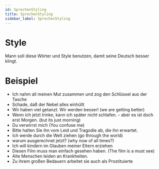 ```yaml
---
id: SprechenStyling
title: SprechenStyling
sidebar_label: SprechenStyling
---
```


# Style

Mann soll diese Wörter und Style benutzen, damit seine Deutsch besser klingt.

# Beispiel

- Ich nahm all meinen Mut zusammen und zog den Schlüssel aus der Tasche
- Schade, daß der Nebel alles einhüllt
- Wir haben viel getanzt. Wir werden besser! (we are getting better)
- Wenn ich jetzt trinke, kann ich später nicht schlafen. - aber es ist doch erst Morgen. (but its just morning)
- Du verwirrst mich (You confuse me)
- Bitte halten Sie ihn vom Leid und Tragodie ab, die ihn erwartet.
- Ich werde durch die Welt ziehen (go through the world)
- warum ausgerechnet jetzt? (why now of all times?)
- Ich will kindern im Glauben meiner Eltern erziehen
- Diesen Film muss man einfach gesehen haben. (The film is a must see)
- Alte Menschen leiden an Krankheiten.
- Zu ihrem großen Bedauern arbeitet sie auch als Prostituierte
